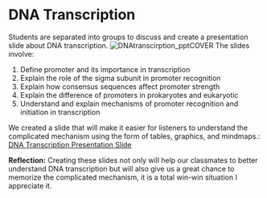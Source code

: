 # DNA Transcription
Students are separated into groups to discuss and create a presentation slide about DNA transcription.
![DNAtranscirption_pptCOVER](https://github.com/user-attachments/assets/4ae6c074-bc6e-465a-94c1-d10ce2d7cac0)
The slides involve:
1) Define promoter and its importance in transcription
2) Explain the role of the sigma subunit in promoter recognition
3) Explain how consensus sequences affect promoter strength
4) Explain the difference of promoters in prokaryotes and eukaryotic
5) Understand and explain mechanisms of promoter recognition and initiation  in transcription
   
We created a slide that will make it easier for listeners to understand the complicated mechanism using the form of tables, graphics, and mindmaps.:
[DNA Transcription Presentation Slide](https://sg.docworkspace.com/d/sIDnv2-DYAeTzq70G)

**Reflection:**
Creating these slides not only will help our classmates to better understand DNA transcription but will also give us a great chance to memorize the complicated mechanism, it is a total win-win situation I appreciate it.
